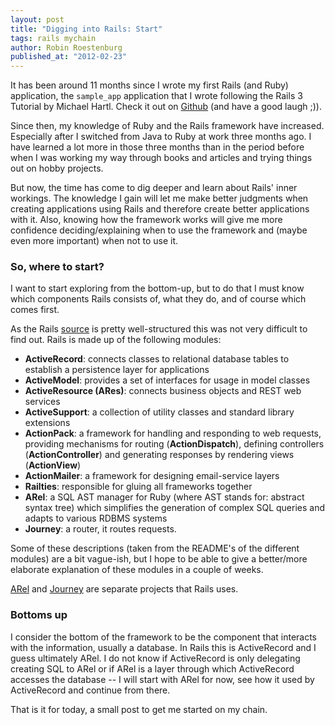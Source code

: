 ```yaml
---
layout: post
title: "Digging into Rails: Start"
tags: rails mychain
author: Robin Roestenburg
published_at: "2012-02-23"
---
```

It has been around 11 months since I wrote my first Rails (and Ruby)
application, the `sample_app` application that I wrote following the Rails 3
Tutorial by Michael Hartl. Check it out on
[Github](https://github.com/robinroestenburg/sample_app) (and have a good laugh
;)).

Since then, my knowledge of Ruby and the Rails framework have increased.
Especially after I switched from Java to Ruby at work three months ago. I have
learned a lot more in those three months than in the period before when I was
working my way through books and articles and trying things out on hobby
projects.

But now, the time has come to dig deeper and learn about Rails' inner workings.
The knowledge I gain will let me make better judgments when creating
applications using Rails and therefore create better applications with it. Also,
knowing how the framework works will give me more confidence deciding/explaining
when to use the framework and (maybe even more important) when not to use it.

### So, where to start?

I want to start exploring from the bottom-up, but to do that I must know which
components Rails consists of, what they do, and of course which comes first. 

As the Rails [source](https://github.com/rails/rails) is pretty well-structured
this was not very difficult to find out. Rails is made up of the following
modules:

* **ActiveRecord**: connects classes to relational database tables to establish
  a persistence layer for applications
* **ActiveModel**: provides a set of interfaces for usage in model classes
* **ActiveResource (ARes)**: connects business objects and REST web services
* **ActiveSupport**: a collection of utility classes and standard library
  extensions
* **ActionPack**: a framework for handling and responding to web requests,
  providing mechanisms for routing (**ActionDispatch**), defining controllers
  (**ActionController**) and generating responses by rendering views
  (**ActionView**)
* **ActionMailer**: a framework for designing email-service layers
* **Railties**: responsible for gluing all frameworks together
* **ARel**: a SQL AST manager for Ruby (where AST stands for: abstract syntax
  tree) which simplifies the generation of complex SQL queries and adapts to
  various RDBMS systems
* **Journey**: a router, it routes requests.

Some of these descriptions (taken from the README's of the different modules)
are a bit vague-ish, but I hope to be able to give a better/more elaborate
explanation of these modules in a couple of weeks.

[ARel](https://github.com/rails/arel) and
[Journey](https://github.com/rails/journey) are separate projects that Rails
uses. 

### Bottoms up

I consider the bottom of the framework to be the component that interacts with
the information, usually a database. In Rails this is ActiveRecord and I
guess ultimately ARel.  I do not know if ActiveRecord is only delegating
creating SQL to ARel or if ARel is a layer through which
ActiveRecord accesses the database -- I will start with ARel for now,
see how it used by ActiveRecord and continue from there.

That is it for today, a small post to get me started on my chain. 


